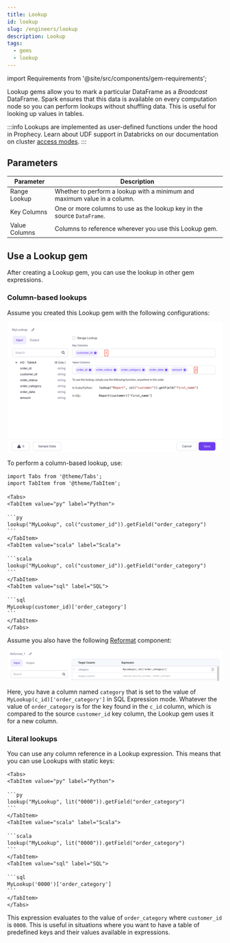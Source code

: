 ```yaml
---
title: Lookup
id: lookup
slug: /engineers/lookup
description: Lookup
tags:
  - gems
  - lookup
---
```


import Requirements from '@site/src/components/gem-requirements';

<Requirements
  python_package_name=""
  python_package_version=""
  scala_package_name=""
  scala_package_version=""
  scala_lib=""
  python_lib=""
  uc_single="14.3+"
  uc_shared="Not Supported"
  livy="3.0.1"
/>

Lookup gems allow you to mark a particular DataFrame as a _Broadcast_ DataFrame. Spark ensures that this data is available on every computation node so you can perform lookups without shuffling data. This is useful for looking up values in tables.

:::info
Lookups are implemented as user-defined functions under the hood in Prophecy. Learn about UDF support in Databricks on our documentation on cluster [access modes](/administration/fabrics/Spark-fabrics/databricks/ucshared).
:::

## Parameters

| Parameter     | Description                                                               |
| ------------- | ------------------------------------------------------------------------- |
| Range Lookup  | Whether to perform a lookup with a minimum and maximum value in a column. |
| Key Columns   | One or more columns to use as the lookup key in the source `DataFrame`.   |
| Value Columns | Columns to reference wherever you use this Lookup gem.                    |

## Use a Lookup gem

After creating a Lookup gem, you can use the lookup in other gem expressions.

### Column-based lookups

Assume you created this Lookup gem with the following configurations:

![Lookup UI](./img/lookup_ui.png)

To perform a column-based lookup, use:

````mdx-code-block
import Tabs from '@theme/Tabs';
import TabItem from '@theme/TabItem';

<Tabs>
<TabItem value="py" label="Python">

```py
lookup("MyLookup", col("customer_id")).getField("order_category")
```
</TabItem>
<TabItem value="scala" label="Scala">

```scala
lookup("MyLookup", col("customer_id")).getField("order_category")
```
</TabItem>
<TabItem value="sql" label="SQL">

```sql
MyLookup(customer_id)['order_category']
```
</TabItem>
</Tabs>
````

Assume you also have the following [Reformat](/engineers/reformat) component:

![Reformat example](./img/lookup_use.png)

Here, you have a column named `category` that is set to the value of `MyLookup(c_id)['order_category']` in SQL Expression mode. Whatever the value of `order_category` is for the key found in the `c_id` column, which is compared to the source `customer_id` key column, the Lookup gem uses it for a new column.

### Literal lookups

You can use any column reference in a Lookup expression. This means that you can use Lookups with static keys:

````mdx-code-block
<Tabs>
<TabItem value="py" label="Python">

```py
lookup("MyLookup", lit("0000")).getField("order_category")
```
</TabItem>
<TabItem value="scala" label="Scala">

```scala
lookup("MyLookup", lit("0000")).getField("order_category")
```
</TabItem>
<TabItem value="sql" label="SQL">

```sql
MyLookup('0000')['order_category']
```
</TabItem>
</Tabs>
````

This expression evaluates to the value of `order_category` where `customer_id` is `0000`. This is useful in situations where you want to have a table of predefined keys and their values available in expressions.
